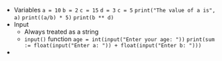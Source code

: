 -  Variables
  `a = 10`
  `b = 2`
  `c = 15`
  `d = 3`
  `c = 5`
  `print("The value of a is", a)`
  `print((a/b) * 5)`
  `print(b ** d)`
- Input
	- Always treated as a string
	- `input()` function
	`age = int(input("Enter your age: "))`
	`print(sum := float(input("Enter a: ")) + float(input("Enter b: ")))`
- 